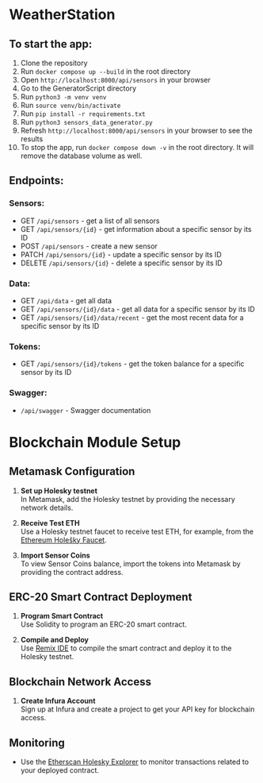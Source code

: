 # WeatherStation

## To start the app:
1. Clone the repository
2. Run `docker compose up --build` in the root directory
3. Open `http://localhost:8000/api/sensors` in your browser
4. Go to the GeneratorScript directory
5. Run `python3 -m venv venv`
6. Run `source venv/bin/activate`
7. Run `pip install -r requirements.txt`
8. Run `python3 sensors_data_generator.py`
9. Refresh `http://localhost:8000/api/sensors` in your browser to see the results
10. To stop the app, run `docker compose down -v` in the root directory. It will remove the database volume as well.


## Endpoints:

### Sensors:

- GET `/api/sensors` - get a list of all sensors
- GET `/api/sensors/{id}` - get information about a specific sensor by its ID
- POST `/api/sensors` - create a new sensor
- PATCH `/api/sensors/{id}` - update a specific sensor by its ID
- DELETE `/api/sensors/{id}` - delete a specific sensor by its ID

### Data:

- GET `/api/data` - get all data
- GET `/api/sensors/{id}/data` - get all data for a specific sensor by its ID
- GET `/api/sensors/{id}/data/recent` - get the most recent data for a specific sensor by its ID

### Tokens:

- GET `/api/sensors/{id}/tokens` - get the token balance for a specific sensor by its ID

### Swagger:

- `/api/swagger` - Swagger documentation

# Blockchain Module Setup

## Metamask Configuration
1. **Set up Holesky testnet**  
   In Metamask, add the Holesky testnet by providing the necessary network details.

2. **Receive Test ETH**  
   Use a Holesky testnet faucet to receive test ETH, for example, from the [Ethereum Holešky Faucet](https://cloud.google.com/application/web3/faucet/ethereum/holesky).

3. **Import Sensor Coins**  
   To view Sensor Coins balance, import the tokens into Metamask by providing the contract address.

## ERC-20 Smart Contract Deployment
1. **Program Smart Contract**  
   Use Solidity to program an ERC-20 smart contract.

2. **Compile and Deploy**  
   Use [Remix IDE](https://remix.ethereum.org/) to compile the smart contract and deploy it to the Holesky testnet.

## Blockchain Network Access
1. **Create Infura Account**  
   Sign up at Infura and create a project to get your API key for blockchain access.

## Monitoring
- Use the [Etherscan Holesky Explorer](https://holesky.etherscan.io) to monitor transactions related to your deployed contract.



